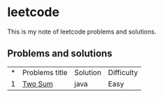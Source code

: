 # leetcode
This is my note of leetcode problems and solutions.

<h2>Problems and solutions</h2>
<table>
  <tr>
    <td>
    *
    </td>
     <td>
    Problems title
    </td>
     <td>
    Solution	
    </td>
    <td>
    Difficulty
    </td>
  </tr>
   <tr>
    <td>
    1
    </td>
     <td>
       <a href="https://leetcode.com/problems/two-sum/description/" >Two Sum</a>
    </td>
     <td>
    java
    </td>
    <td>
   Easy
    </td>
  </tr>
</table>
